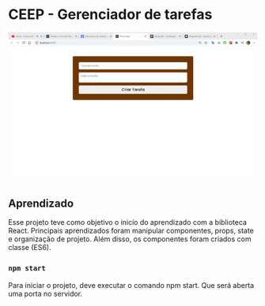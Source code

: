 # CEEP - Gerenciador de tarefas

![GIF demonstrativo do projeto CEEP](./src/assets/images/ceep.GIF)

## Aprendizado

Esse projeto teve como objetivo o inicío do aprendizado com a biblioteca React. Principais aprendizados foram manipular componentes, props, state e organização de projeto. Além disso, os componentes foram criados com classe (ES6).

### `npm start`

Para iniciar o projeto, deve executar o comando npm start. Que será aberta uma porta no servidor.